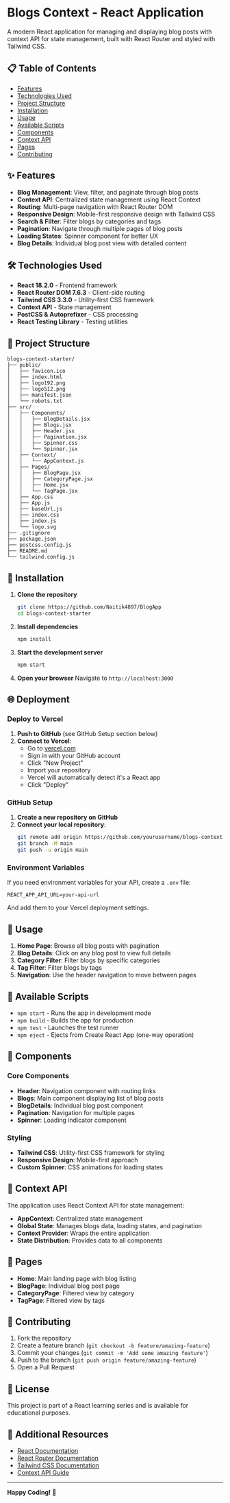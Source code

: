 # Blogs Context - React Application

A modern React application for managing and displaying blog posts with context API for state management, built with React Router and styled with Tailwind CSS.

## 📋 Table of Contents

- [Features](#features)
- [Technologies Used](#technologies-used)
- [Project Structure](#project-structure)
- [Installation](#installation)
- [Usage](#usage)
- [Available Scripts](#available-scripts)
- [Components](#components)
- [Context API](#context-api)
- [Pages](#pages)
- [Contributing](#contributing)

## ✨ Features

- **Blog Management**: View, filter, and paginate through blog posts
- **Context API**: Centralized state management using React Context
- **Routing**: Multi-page navigation with React Router DOM
- **Responsive Design**: Mobile-first responsive design with Tailwind CSS
- **Search & Filter**: Filter blogs by categories and tags
- **Pagination**: Navigate through multiple pages of blog posts
- **Loading States**: Spinner component for better UX
- **Blog Details**: Individual blog post view with detailed content

## 🛠️ Technologies Used

- **React 18.2.0** - Frontend framework
- **React Router DOM 7.6.3** - Client-side routing
- **Tailwind CSS 3.3.0** - Utility-first CSS framework
- **Context API** - State management
- **PostCSS & Autoprefixer** - CSS processing
- **React Testing Library** - Testing utilities

## 📁 Project Structure

```
blogs-context-starter/
├── public/
│   ├── favicon.ico
│   ├── index.html
│   ├── logo192.png
│   ├── logo512.png
│   ├── manifest.json
│   └── robots.txt
├── src/
│   ├── Components/
│   │   ├── BlogDetails.jsx
│   │   ├── Blogs.jsx
│   │   ├── Header.jsx
│   │   ├── Pagination.jsx
│   │   ├── Spinner.css
│   │   └── Spinner.jsx
│   ├── Context/
│   │   └── AppContext.js
│   ├── Pages/
│   │   ├── BlogPage.jsx
│   │   ├── CategoryPage.jsx
│   │   ├── Home.jsx
│   │   └── TagPage.jsx
│   ├── App.css
│   ├── App.js
│   ├── baseUrl.js
│   ├── index.css
│   ├── index.js
│   └── logo.svg
├── .gitignore
├── package.json
├── postcss.config.js
├── README.md
└── tailwind.config.js
```

## 🚀 Installation

1. **Clone the repository**
   ```bash
   git clone https://github.com/Naitik4897/BlogApp
   cd blogs-context-starter
   ```

2. **Install dependencies**
   ```bash
   npm install
   ```

3. **Start the development server**
   ```bash
   npm start
   ```

4. **Open your browser**
   Navigate to `http://localhost:3000`

## 🌐 Deployment

### Deploy to Vercel

1. **Push to GitHub** (see GitHub Setup section below)
2. **Connect to Vercel**:
   - Go to [vercel.com](https://vercel.com/)
   - Sign in with your GitHub account
   - Click "New Project"
   - Import your repository
   - Vercel will automatically detect it's a React app
   - Click "Deploy"

### GitHub Setup

1. **Create a new repository on GitHub**
2. **Connect your local repository**:
   ```bash
   git remote add origin https://github.com/yourusername/blogs-context-starter.git
   git branch -M main
   git push -u origin main
   ```

### Environment Variables

If you need environment variables for your API, create a `.env` file:
```env
REACT_APP_API_URL=your-api-url
```

And add them to your Vercel deployment settings.

## 🎯 Usage

1. **Home Page**: Browse all blog posts with pagination
2. **Blog Details**: Click on any blog post to view full details
3. **Category Filter**: Filter blogs by specific categories
4. **Tag Filter**: Filter blogs by tags
5. **Navigation**: Use the header navigation to move between pages

## 📜 Available Scripts

- `npm start` - Runs the app in development mode
- `npm build` - Builds the app for production
- `npm test` - Launches the test runner
- `npm eject` - Ejects from Create React App (one-way operation)

## 🧩 Components

### Core Components

- **Header**: Navigation component with routing links
- **Blogs**: Main component displaying list of blog posts
- **BlogDetails**: Individual blog post component
- **Pagination**: Navigation for multiple pages
- **Spinner**: Loading indicator component

### Styling

- **Tailwind CSS**: Utility-first CSS framework for styling
- **Responsive Design**: Mobile-first approach
- **Custom Spinner**: CSS animations for loading states

## 🔄 Context API

The application uses React Context API for state management:

- **AppContext**: Centralized state management
- **Global State**: Manages blogs data, loading states, and pagination
- **Context Provider**: Wraps the entire application
- **State Distribution**: Provides data to all components

## 📄 Pages

- **Home**: Main landing page with blog listing
- **BlogPage**: Individual blog post page
- **CategoryPage**: Filtered view by category
- **TagPage**: Filtered view by tags

## 🤝 Contributing

1. Fork the repository
2. Create a feature branch (`git checkout -b feature/amazing-feature`)
3. Commit your changes (`git commit -m 'Add some amazing feature'`)
4. Push to the branch (`git push origin feature/amazing-feature`)
5. Open a Pull Request

## 📝 License

This project is part of a React learning series and is available for educational purposes.

## 🔗 Additional Resources

- [React Documentation](https://reactjs.org/)
- [React Router Documentation](https://reactrouter.com/)
- [Tailwind CSS Documentation](https://tailwindcss.com/)
- [Context API Guide](https://reactjs.org/docs/context.html)

---

**Happy Coding!** 🎉

